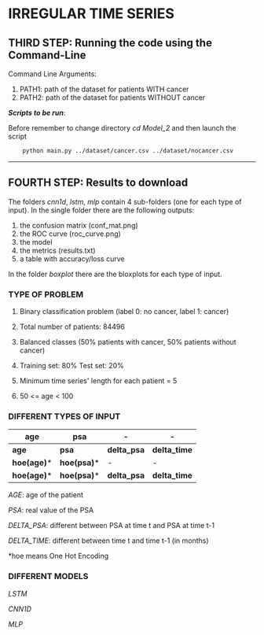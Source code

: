 # IRREGULAR TIME SERIES
## THIRD STEP: Running the code using the Command-Line
Command Line Arguments:
1. PATH1: path of the dataset for patients WITH cancer 
2. PATH2: path of the dataset for patients WITHOUT cancer


***Scripts to be run***:

Before remember to change directory *cd Model_2* and then launch the script
```bash
    python main.py ../dataset/cancer.csv ../dataset/nocancer.csv 
```
***
## FOURTH STEP: Results to download
The folders *cnn1d*, *lstm*, *mlp* contain 4 sub-folders (one for each type of input). In the single folder there are the following outputs:
1. the confusion matrix (conf_mat.png)
2. the ROC curve (roc_curve.png)
3. the model 
4. the metrics (results.txt)
5. a table with accuracy/loss curve

In the folder *boxplot* there are the bloxplots for each type of input.

### TYPE OF PROBLEM

1. Binary classification problem (label 0: no cancer, label 1: cancer)

2. Total number of patients: 84496


3. Balanced classes (50% patients with cancer, 50% patients without cancer)


4. Training set: 80% Test set: 20% 


5. Minimum time series' length for each patient = 5


6. 50 <= age < 100


### DIFFERENT TYPES OF INPUT

| age           | psa           | -             | -              |
|---------------|---------------|---------------|----------------|
| **age**       | **psa**       | **delta_psa** | **delta_time** |
| **hoe(age)*** | **hoe(psa)*** | -             | -              |
| **hoe(age)*** | **hoe(psa)*** | **delta_psa** | **delta_time** |

*AGE*: age of the patient

*PSA*: real value of the PSA

*DELTA_PSA*: different between PSA at time t and PSA at time t-1

*DELTA_TIME*: different between time t and time t-1 (in months)

*hoe means One Hot Encoding

### DIFFERENT MODELS

*LSTM* 

*CNN1D*

*MLP*


